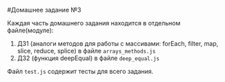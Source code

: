 #Домашнее задание №3

Каждая часть домашнего задания находится в отдельном файле(модуле):
1. ДЗ1 (аналоги методов для работы с массивами: forEach, filter, map, slice, reduce, splice) в файле `arrays_methods.js`
2. ДЗ2 (функция deepEqual) в файле `deep_equal.js`

Файл `test.js` содержит тесты для всего задания.